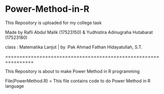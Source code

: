 # Power-Method-in-R


This Repository is uploaded for my college task

Made by Rafli Abdul Malik (17523150) & Yudhistira Adinugraha Hutabarat (17523180)

class : Matematika Lanjut | by :Pak Ahmad Fathan Hidayatullah, S.T.

================================================================

This Repository is about to make Power Method in R programming

File(PowerMethod.R) = This file contains code to do Power Method in R language 
